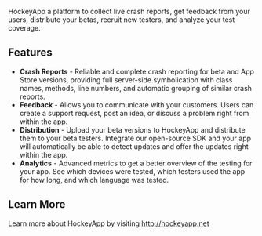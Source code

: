 HockeyApp a platform to collect live crash reports, get feedback from your users, distribute your betas, recruit new testers, and analyze your test coverage.

## Features
 
 - **Crash Reports** - Reliable and complete crash reporting for beta and App Store versions, providing full server-side symbolication with class names, methods, line numbers, and automatic grouping of similar crash reports.
 - **Feedback** - Allows you to communicate with your customers. Users can create a support request, post an idea, or discuss a problem right from within the app.
 - **Distribution** - Upload your beta versions to HockeyApp and distribute them to your beta testers. Integrate our open-source SDK and your app will automatically be able to detect updates and offer the updates right within the app.
 - **Analytics** - Advanced metrics to get a better overview of the testing for your app. See which devices were tested, which testers used the app for how long, and which language was tested.
 

## Learn More
Learn more about HockeyApp by visiting http://hockeyapp.net